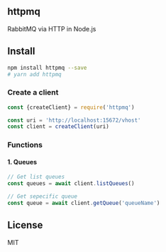 httpmq
-------

RabbitMQ via HTTP in Node.js

Install
-------

```bash
npm install httpmq --save
# yarn add httpmq
```


### Create a client
```javascript
const {createClient} = require('httpmq')

const uri = 'http://localhost:15672/vhost'
const client = createClient(uri)
```


### Functions

#### 1. Queues
```javascript
// Get list queues
const queues = await client.listQueues()

// Get sepecific queue
const queue = await client.getQueue('queueName')
```

License
-------

MIT
